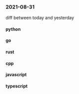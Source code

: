 ### 2021-08-31
diff between today and yesterday

#### python

#### go

#### rust

#### cpp

#### javascript

#### typescript
